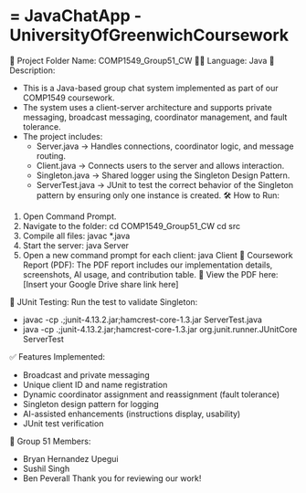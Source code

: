 =
JavaChatApp - UniversityOfGreenwichCoursework 
=
📁 Project Folder Name: COMP1549_Group51_CW 
👨‍💻 Language: Java 
📌 Description: 
- This is a Java-based group chat system implemented as part of our COMP1549 coursework.
- The system uses a client-server architecture and supports private messaging, broadcast messaging, coordinator management, and fault tolerance.
- The project includes:
  - Server.java → Handles connections, coordinator logic, and message routing.
  - Client.java → Connects users to the server and allows interaction.
  - Singleton.java → Shared logger using the Singleton Design Pattern.
  - ServerTest.java → JUnit to test the correct behavior of the Singleton pattern by ensuring only one instance is created.
🛠️ How to Run: 
1. Open Command Prompt. 
2. Navigate to the folder: 
   cd COMP1549_Group51_CW 
   cd src 
3. Compile all files: 
   javac *.java 
4. Start the server: 
   java Server 
5. Open a new command prompt for each client: 
   java Client 
📎 Coursework Report (PDF): The PDF report includes our implementation details, screenshots, AI usage, and contribution table. 
🔗 View the PDF here: [Insert your Google Drive share link here]

🧪 JUnit Testing: Run the test to validate Singleton: 
  - javac -cp .;junit-4.13.2.jar;hamcrest-core-1.3.jar ServerTest.java 
  - java -cp .;junit-4.13.2.jar;hamcrest-core-1.3.jar org.junit.runner.JUnitCore ServerTest

✅ Features Implemented: 
- Broadcast and private messaging 
- Unique client ID and name registration 
- Dynamic coordinator assignment and reassignment (fault tolerance) 
- Singleton design pattern for logging 
- AI-assisted enhancements (instructions display, usability) 
- JUnit test verification
 
👥 Group 51 Members: 
- Bryan Hernandez Upegui 
- Sushil Singh 
- Ben Peverall 
Thank you for reviewing our work!
